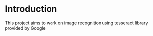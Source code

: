 # Introduction

This project aims to work on image recognition using tesseract library provided by Google
